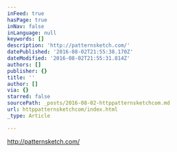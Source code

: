 ```yaml
---
inFeed: true
hasPage: true
inNav: false
inLanguage: null
keywords: []
description: 'http://patternsketch.com/'
datePublished: '2016-08-02T21:55:38.170Z'
dateModified: '2016-08-02T21:55:31.814Z'
authors: []
publisher: {}
title: ''
author: []
via: {}
starred: false
sourcePath: _posts/2016-08-02-httppatternsketchcom.md
url: httppatternsketchcom/index.html
_type: Article

---
```

http://patternsketch.com/